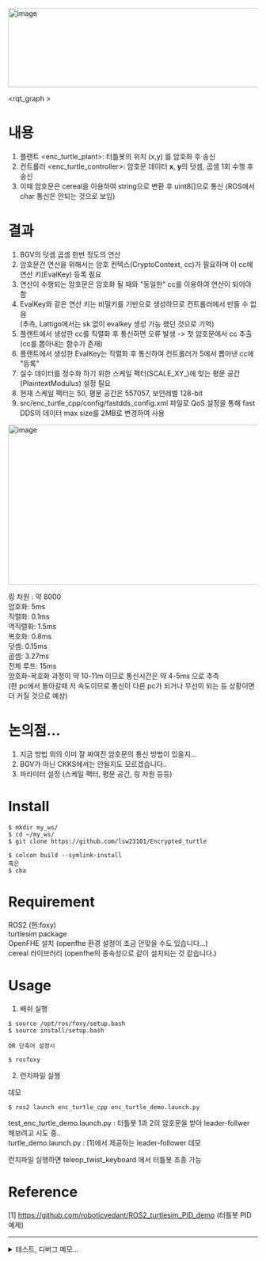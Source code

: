 <img width="994" height="160" alt="image" src="https://github.com/user-attachments/assets/3d84cdda-2584-4e9a-b449-fc3b0f58f5c2" />  

<rqt_graph >

# 내용
1. 플랜트 <enc_turtle_plant>: 터틀봇의 위치 (x,y) 를 암호화 후 송신
2. 컨트롤러 <enc_turtle_controller>: 암호문 데이터 **x**, **y**의 덧셈, 곱셈 1회 수행 후 송신
3. 이때 암호문은 cereal을 이용하여 string으로 변환 후 uint8[]으로 통신 (ROS에서 char 통신은 안되는 것으로 보임)


# 결과
1. BGV의 덧셈 곱셈 한번 정도의 연산
2. 암호문간 연산을 위해서는 암호 컨텍스(CryptoContext, cc)가 필요하며 이 cc에 연산 키(EvalKey) 등록 필요
3. 연산이 수행되는 암호문은 암호화 될 때와 "동일한" cc를 이용하여 연산이 되어야 함
4. EvalKey와 같은 연산 키는 비밀키를 기반으로 생성하므로 컨트롤러에서 만들 수 없음  
   (추측, Lattigo에서는 sk 없이 evalkey 생성 가능 했던 것으로 기억)
6. 플랜트에서 생성한 cc를 직렬화 후 통신하면 오류 발생 -> 첫 암호문에서 cc 추출 (cc를 뽑아내는 함수가 존재)
7. 플랜트에서 생성한 EvalKey는 직렬화 후 통신하여 컨트롤러가 5에서 뽑아낸 cc에 "등록"
8. 실수 데이터를 정수화 하기 위한 스케일 팩터(SCALE_XY_)에 맞는 평문 공간(PlaintextModulus) 설정 필요
9. 현재 스케일 팩터는 50, 평문 공간은 557057, 보안레벨 128-bit
10. src/enc_turtle_cpp/config/fastdds_config.xml 파일로 QoS 설정을 통해 fast DDS의 데이터 max size를 2MB로 변경하여 사용


<img width="1208" height="323" alt="image" src="https://github.com/user-attachments/assets/0d76de63-8d77-4681-97f1-e3406dde2c86" />  

링 차원 : 약 8000  
암호화: 5ms  
직렬화: 0.1ms  
역직렬화: 1.5ms  
복호화: 0.8ms  
덧셈: 0.15ms  
곱셈: 3.27ms  
전체 루프: 15ms  
암호화-복호화 과정이 약 10-11m 이므로 통신시간은 약 4-5ms 으로 추측  
(한 pc에서 돌아갈때 저 속도이므로 통신이 다른 pc가 되거나 무선이 되는 등 상황이면 더 커질 것으로 예상)

# 논의점...
1. 지금 방법 외의 이미 잘 짜여진 암호문의 통신 방법이 있을지...
2. BGV가 아닌 CKKS에서는 안될지도 모르겠습니다..
3. 파라미터 설정 (스케일 팩터, 평문 공간, 링 차원 등등)



# Install
```
$ mkdir my_ws/  
$ cd ~/my_ws/
$ git clone https://github.com/lsw23101/Encrypted_turtle

$ colcon build --symlink-install
혹은
$ cba
```

# Requirement
ROS2 (현:foxy)  
turtlesim package  
OpenFHE 설치 (openfhe 환경 설정이 조금 안맞을 수도 있습니다...)  
cereal 라이브러리 (openfhe의 종속성으로 같이 설치되는 것 같습니다.)

# Usage
1. 배쉬 실행
```
$ source /opt/ros/foxy/setup.bash
$ source install/setup.bash

OR 단축어 설정시

$ rosfoxy 
```

2. 런치파일 실행

데모
```
$ ros2 launch enc_turtle_cpp enc_turtle_demo.launch.py
```

test_enc_turtle_demo.launch.py : 터틀봇 1과 2의 암호문을 받아 leader-follwer 해보려고 시도 중..  
turtle_demo.launch.py : [1]에서 제공하는 leader-follower 데모

런치파일 실행하면 teleop_twist_keyboard 에서 터틀봇 조종 가능


# Reference

[1] https://github.com/roboticvedant/ROS2_turtlesim_PID_demo (터틀봇 PID 예제)

****



<details>
 <summary>테스트, 디버그 메모...</summary>
 
#### git 다루기
https://shortcuts.tistory.com/8
 
# git push
```
$ git add src
$ git commit -m "message"
$ git push
```
bgv 테스트 용

```
 cd ~/Encrypted_turtle && colcon build --packages-select enc_turtle_cpp && source install/setup.bash && ros2 run enc_turtle_cpp bgv_test

```

(암호 보안 레벨 비설정 가능)
openfhecore/include/lattice/params.h
```
parameters.SetSecurityLevel(SecurityLevel::HEStd_NotSet); // 자동 결정 방지
```
# ntt 소수




#### open fhe scheme 속도

****
</details>
